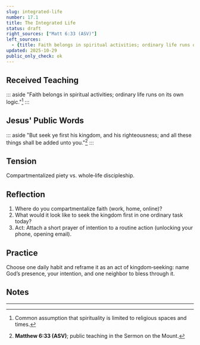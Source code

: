 ```yaml
---
slug: integrated-life
number: 17.1
title: The Integrated Life
status: draft
right_sources: ["Matt 6:33 (ASV)"]
left_sources:
  - {title: Faith belongs in spiritual activities; ordinary life runs on its own logic, type: paraphrase, permission: none}
updated: 2025-10-29
public_only_check: ok
---
```


## Received Teaching

::: aside
"Faith belongs in spiritual activities; ordinary life runs on its own logic."[^0]
:::

## Jesus' Public Words

::: aside
"But seek ye first his kingdom, and his righteousness; and all these things shall be added unto you."[^1]
:::

## Tension

Compartmentalized piety vs. whole‑life discipleship.

## Reflection

1. Where do you compartmentalize faith (work, home, online)?
2. What would it look like to seek the kingdom first in one ordinary task today?
3. Act: Attach a short prayer of intention to a routine action (unlocking your phone, opening email).

## Practice

Choose one daily habit and reframe it as an act of kingdom‑seeking: name God’s presence, your intention, and one neighbor to bless through it.

## Notes

---

[^0]: Common assumption that spirituality is limited to religious spaces and times.
[^1]: **Matthew 6:33 (ASV)**; public teaching in the Sermon on the Mount.
